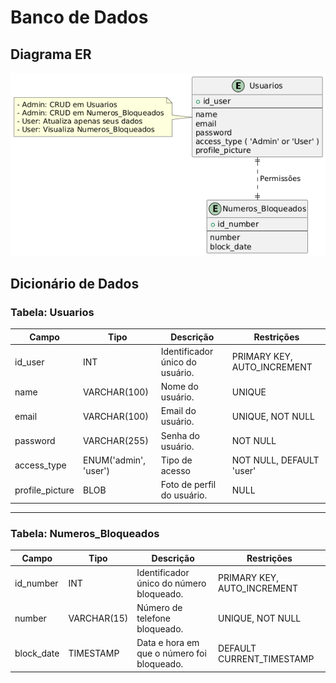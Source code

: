 # Banco de Dados

## Diagrama ER

<div align="center">
<img alt='Diagrama ER' src='../assets/ER.png'/>
</div>

## Dicionário de Dados

### Tabela: **Usuarios**

<div align="center">

| Campo           | Tipo                  | Descrição                       | Restrições                  |
| --------------- | --------------------- | ------------------------------- | --------------------------- |
| id_user         | INT                   | Identificador único do usuário. | PRIMARY KEY, AUTO_INCREMENT |
| name            | VARCHAR(100)          | Nome do usuário.                | UNIQUE                      |
| email           | VARCHAR(100)          | Email do usuário.               | UNIQUE, NOT NULL            |
| password        | VARCHAR(255)          | Senha do usuário.               | NOT NULL                    |
| access_type     | ENUM('admin', 'user') | Tipo de acesso                  | NOT NULL, DEFAULT 'user'    |
| profile_picture | BLOB                  | Foto de perfil do usuário.      | NULL                        |

</div>

---

### Tabela: **Numeros_Bloqueados**

<div align="center">

| Campo      | Tipo        | Descrição                                  | Restrições                  |
| ---------- | ----------- | ------------------------------------------ | --------------------------- |
| id_number  | INT         | Identificador único do número bloqueado.   | PRIMARY KEY, AUTO_INCREMENT |
| number     | VARCHAR(15) | Número de telefone bloqueado.              | UNIQUE, NOT NULL            |
| block_date | TIMESTAMP   | Data e hora em que o número foi bloqueado. | DEFAULT CURRENT_TIMESTAMP   |

</div>
